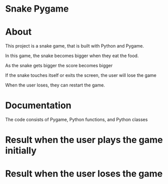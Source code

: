 # Snake Pygame

# About
This project is a snake game, that is built with Python and Pygame.

In this game, the snake becomes bigger when they eat the food.

As the snake gets bigger the score becomes bigger

If the snake touches itself or exits the screen, the user will lose the game

When the user loses, they can restart the game.

# Documentation
The code consists of Pygame, Python functions, and Python classes

# Result when the user plays the game initially

# Result when the user loses the game
